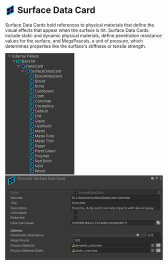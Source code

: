 # <img src="./Images/surfacedata.png" valign="middle" style="padding-bottom: 4px"> Surface Data Card


Surface Data Cards hold references to physical materials that define the visual effects that appear when the surface is hit.  Surface Data Cards include static and dynamic physical materials, define penetration resistance values for the surface, and MegaPascals, a unit of pressure, which determines properties like the surface's stiffness or tensile strength.  

<img src="./Images/ImpactProps/surfacedata_assetwarehouse.png" /> <img src="./Images//ImpactProps/sdc_concrete.png" />